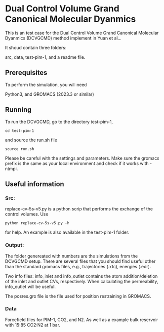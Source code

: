 # Dual Control Volume Grand Canonical Molecular Dyanmics

This is an test case for the Dual Control Volume Grand Canonical Molecular Dyanmics (DCVGCMD) method implement in Yuan et al...

It shoud contain three folders:

src, data, test-pim-1, and a readme file. 

## Prerequisites

To perform the simulation, you will need

Python3, and GROMACS (2023.3 or similar)

## Running

To run the DCVGCMD, go to the directory test-pim-1,

```
cd test-pim-1
```

and source the run.sh file

```
source run.sh
```

Please be careful with the settings and parameters. Make sure the gromacs prefix is the same as your local environment and check if it works with -ntmpi. 

## Useful information

### Src:

replace-cv-5s-v5.py is a python scrip that performs the exchange of the control volumes. Use

```
python replace-cv-5s-v5.py -h 
```

for help. An example is also available in the test-pim-1 folder. 

### Output: 

The folder genereated with numbers are the simulations from the DCVGCMD setup. There are several files that you should find useful other than the standard gromacs files, e.g., trajectories (.xtc), energies (.edr). 

Two info files: info_inlet and info_outlet contains the atom addition/deletion of the inlet and outlet CVs, respectively. When calculating the permeability, info_outlet will be useful. 

The posres.gro file is the file used for position restraining in GROMACS. 

### Data

Forcefield files for PIM-1, CO2, and N2. As well as a example bulk reservoir with 15:85 CO2:N2 at 1 bar. 
